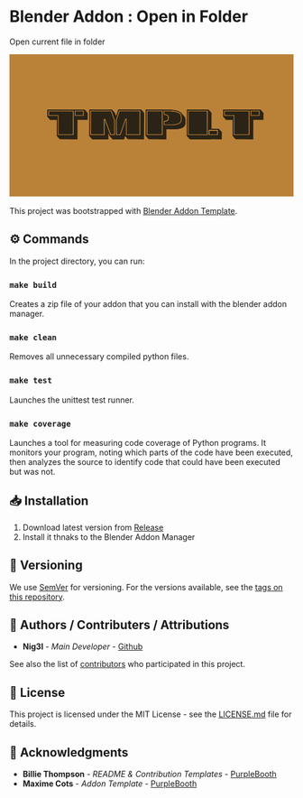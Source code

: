 # Blender Addon : Open in Folder

Open current file in folder

![Demo](.media/header.png)

This project was bootstrapped with [Blender Addon Template](git@github.com:kitchen-production/blender-addon-template.git).

## ⚙️ Commands

In the project directory, you can run:

### `make build`

Creates a zip file of your addon that you can install with the blender addon manager.

### `make clean`

Removes all unnecessary compiled python files.

### `make test`

Launches the unittest test runner.

### `make coverage`

Launches a tool for measuring code coverage of Python programs. It monitors your program, noting which parts of the code have been executed, then analyzes the source to identify code that could have been executed but was not.

## 📥 Installation

1. Download latest version from [Release](https://github.com/Nig3l/blender-open-in-folder-addon/releases)
2. Install it thnaks to the Blender Addon Manager

## 🔢 Versioning

We use [SemVer](http://semver.org/) for versioning. For the versions available, see the [tags on this repository](https://github.com/Nig3l/blender-open-in-folder-addon/tags).

## 🤹 Authors / Contributers / Attributions

* **Nig3l** - *Main Developer* - [Github](https://github.com/Nig3l/)

See also the list of [contributors](https://github.com/Nig3l/blender-open-in-folder-addon/contributors) who participated in this project.

## 📃 License

This project is licensed under the MIT License - see the [LICENSE.md](LICENSE) file for details.

## 👏 Acknowledgments

* **Billie Thompson** - *README & Contribution Templates* - [PurpleBooth](https://github.com/PurpleBooth)
* **Maxime Cots** - *Addon Template* - [PurpleBooth](https://github.com/Ni-g-3l)
